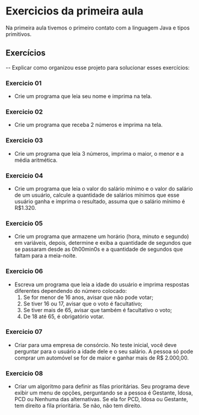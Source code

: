 # Exercicios da primeira aula


Na primeira aula tivemos o primeiro contato com a linguagem Java e tipos primitivos.
## Exercícios

-- Explicar como organizou esse projeto para solucionar esses exercícios:

### Exercicio 01
- Crie um programa que leia seu nome e imprima na tela.

### Exercicio 02
- Crie um programa que receba 2 números e imprima na tela.

### Exercicio 03
- Crie um programa que leia 3 números, imprima o maior, o menor e a média aritmética.

### Exercicio 04
- Crie um programa que leia o valor do salário mínimo e o valor do salário de um usuário, calcule a quantidade de salários mínimos que esse usuário ganha e imprima o resultado, assuma que o salário mínimo é R$1.320.

### Exercicio 05
- Crie um programa que armazene um horário (hora, minuto e segundo) em variáveis, depois, determine e exiba a quantidade de segundos que se passaram desde as 0h00min0s e a quantidade de segundos que faltam para a meia-noite.

### Exercicio 06
- Escreva um programa que leia a idade do usuário e imprima respostas diferentes dependendo do número colocado:
    1.  Se for menor de 16 anos, avisar que não pode votar;
    2.  Se tiver 16 ou 17, avisar que o voto é facultativo;
    3.  Se tiver mais de 65, avisar que também é facultativo o voto;
    4.  De 18 até 65, é obrigatório votar.

### Exercicio 07
- Criar para uma empresa de consórcio. No teste inicial, você deve perguntar para o usuário a idade dele e o seu salário. A pessoa só pode comprar um automóvel se for de maior e ganhar mais de R$ 2.000,00.

### Exercicio 08
- Criar um algoritmo para definir as filas prioritárias. Seu programa deve exibir um menu de opções, perguntando se a pessoa é Gestante, Idosa, PCD ou Nenhuma das alternativas. Se ela for PCD, Idosa ou Gestante, tem direito a fila prioritária. Se não, não tem direito.
